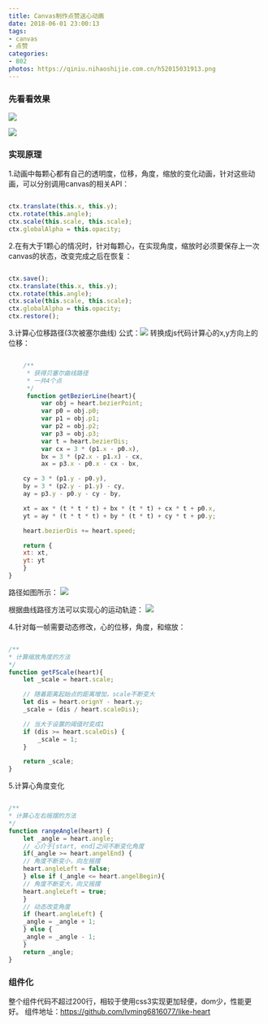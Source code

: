 ```yaml
---
title: Canvas制作点赞送心动画
date: 2018-06-01 23:00:13
tags:
- canvas
- 点赞
categories:
- 802
photos: https://qiniu.nihaoshijie.com.cn/h52015031913.png
---
```


### 先看看效果

![](https://qiniu.nihaoshijie.com.cn/1527477112_60_w305_h232.gif)
<!--more-->
![](https://qiniu.nihaoshijie.com.cn/1527476652_7_w380_h433.gif)
### 实现原理

1.动画中每颗心都有自己的透明度，位移，角度，缩放的变化动画，针对这些动画，可以分别调用canvas的相关API：

```javascript

ctx.translate(this.x, this.y);
ctx.rotate(this.angle);
ctx.scale(this.scale, this.scale);
ctx.globalAlpha = this.opacity;
```

2.在有大于1颗心的情况时，针对每颗心，在实现角度，缩放时必须要保存上一次canvas的状态，改变完成之后在恢复：

```javascript

ctx.save();
ctx.translate(this.x, this.y);
ctx.rotate(this.angle);
ctx.scale(this.scale, this.scale);
ctx.globalAlpha = this.opacity;
ctx.restore();
```

3.计算心位移路径(3次被塞尔曲线)
公式：![](https://qiniu.nihaoshijie.com.cn/images/1527478364_96_w1098_h68.png)
转换成js代码计算心的x,y方向上的位移：

```javascript

    /**
     * 获得贝塞尔曲线路径
     * 一共4个点
     */
     function getBezierLine(heart){
         var obj = heart.bezierPoint;
         var p0 = obj.p0;
         var p1 = obj.p1;
         var p2 = obj.p2;
         var p3 = obj.p3;
         var t = heart.bezierDis;
         var cx = 3 * (p1.x - p0.x),
         bx = 3 * (p2.x - p1.x) - cx,
         ax = p3.x - p0.x - cx - bx,

    cy = 3 * (p1.y - p0.y),
    by = 3 * (p2.y - p1.y) - cy,
    ay = p3.y - p0.y - cy - by,

    xt = ax * (t * t * t) + bx * (t * t) + cx * t + p0.x,
    yt = ay * (t * t * t) + by * (t * t) + cy * t + p0.y;

    heart.bezierDis += heart.speed;

    return {
    xt: xt,
    yt: yt
    }
}

```

路径如图所示：
![](https://qiniu.nihaoshijie.com.cn/1527478501_6_w166_h306.png)

根据曲线路径方法可以实现心的运动轨迹：
![](https://qiniu.nihaoshijie.com.cn/1527479519_2_w305_h232.gif)

4.针对每一帧需要动态修改，心的位移，角度，和缩放：

```javascript

/**
* 计算缩放角度的方法
*/
function getFScale(heart){
    let _scale = heart.scale;

    // 随着距离起始点的距离增加，scale不断变大
    let dis = heart.orignY - heart.y;
    _scale = (dis / heart.scaleDis);

    // 当大于设置的阈值时变成1
    if (dis >= heart.scaleDis) {
        _scale = 1;
    }

    return _scale;
}
```

5.计算心角度变化

```javascript

/**
* 计算心左右摇摆的方法
*/
function rangeAngle(heart) {
    let _angle = heart.angle;
    // 心介于[start, end]之间不断变化角度
    if(_angle >= heart.angelEnd) {
    // 角度不断变小，向左摇摆
    heart.angleLeft = false;
    } else if (_angle <= heart.angelBegin){
    // 角度不断变大，向又摇摆
    heart.angleLeft = true;
    }
    // 动态改变角度
    if (heart.angleLeft) {
    _angle = _angle + 1;
    } else {
    _angle = _angle - 1;
    }
    return _angle;
}

```



### 组件化
整个组件代码不超过200行，相较于使用css3实现更加轻便，dom少，性能更好。
组件地址：https://github.com/lvming6816077/like-heart
